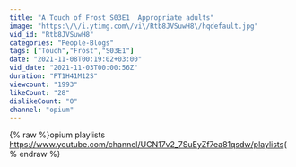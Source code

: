```yaml
---
title: "A Touch of Frost S03E1  Appropriate adults"
image: "https:\/\/i.ytimg.com\/vi\/Rtb8JVSuwH8\/hqdefault.jpg"
vid_id: "Rtb8JVSuwH8"
categories: "People-Blogs"
tags: ["Touch","Frost","S03E1"]
date: "2021-11-08T00:19:02+03:00"
vid_date: "2021-11-03T00:00:56Z"
duration: "PT1H41M12S"
viewcount: "1993"
likeCount: "28"
dislikeCount: "0"
channel: "opium"
---
```

{% raw %}opium playlists<br /><a rel="nofollow" target="blank" href="https://www.youtube.com/channel/UCN17v2_7SuEyZf7ea81qsdw/playlists">https://www.youtube.com/channel/UCN17v2_7SuEyZf7ea81qsdw/playlists</a>{% endraw %}
